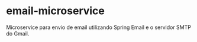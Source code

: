 # email-microservice

Microservice para envio de email utilizando Spring Email e o servidor SMTP do Gmail.
